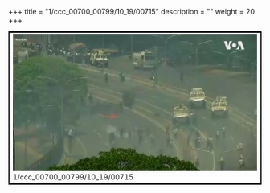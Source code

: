 +++
title = "1/ccc_00700_00799/10_19/00715"
description = ""
weight = 20
+++

<table style="border:2px solid black;max-width:800px;max-height:800px;" 
><tr><td>
<img class="center-fit-jpg"
src="/jpg_/aaa_20190430_NxaOmWaI8sI_00714.jpg">
1/ccc_00700_00799/10_19/00715
</img></td></tr></table>
